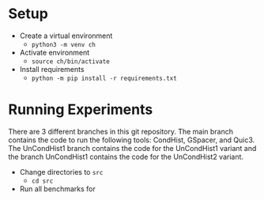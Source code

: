 # Setup
- Create a virtual environment
  - `python3 -m venv ch`
- Activate environment
  - `source ch/bin/activate`
- Install requirements
  - `python -m pip install -r requirements.txt`

# Running Experiments
There are 3 different branches in this git repository. The main branch
contains the code to run the following tools: CondHist, GSpacer, and
Quic3. The UnCondHist1 branch contains the code for the UnCondHist1
variant and the branch UnCondHist1 contains the code for the
UnCondHist2 variant.

- Change directories to `src`
  - `cd src`
- Run all benchmarks for
